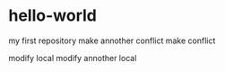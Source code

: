 # hello-world
my first repository
make annother conflict
make conflict


modify local
modify annother local
